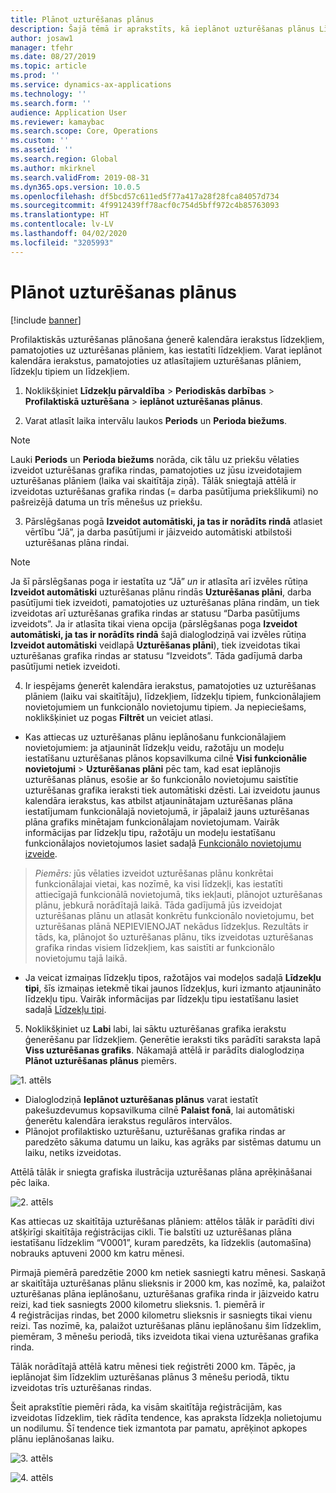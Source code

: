 ```yaml
---
title: Plānot uzturēšanas plānus
description: Šajā tēmā ir aprakstīts, kā ieplānot uzturēšanas plānus Līdzekļu pārvaldībā.
author: josaw1
manager: tfehr
ms.date: 08/27/2019
ms.topic: article
ms.prod: ''
ms.service: dynamics-ax-applications
ms.technology: ''
ms.search.form: ''
audience: Application User
ms.reviewer: kamaybac
ms.search.scope: Core, Operations
ms.custom: ''
ms.assetid: ''
ms.search.region: Global
ms.author: mkirknel
ms.search.validFrom: 2019-08-31
ms.dyn365.ops.version: 10.0.5
ms.openlocfilehash: df5bcd57c611ed5f77a417a28f28fca84057d734
ms.sourcegitcommit: 4f9912439ff78acf0c754d5bff972c4b85763093
ms.translationtype: HT
ms.contentlocale: lv-LV
ms.lasthandoff: 04/02/2020
ms.locfileid: "3205993"
---
```

# <a name="schedule-maintenance-plans"></a>Plānot uzturēšanas plānus

[!include [banner](../../includes/banner.md)]

 

Profilaktiskās uzturēšanas plānošana ģenerē kalendāra ierakstus līdzekļiem, pamatojoties uz uzturēšanas plāniem, kas iestatīti līdzekļiem. Varat ieplānot kalendāra ierakstus, pamatojoties uz atlasītajiem uzturēšanas plāniem, līdzekļu tipiem un līdzekļiem.

1. Noklikšķiniet **Līdzekļu pārvaldība** > **Periodiskās darbības** > **Profilaktiskā uzturēšana** > **ieplānot uzturēšanas plānus**.

2. Varat atlasīt laika intervālu laukos **Periods** un **Perioda biežums**.

>[!NOTE]
>Lauki **Periods** un **Perioda biežums** norāda, cik tālu uz priekšu vēlaties izveidot uzturēšanas grafika rindas, pamatojoties uz jūsu izveidotajiem uzturēšanas plāniem (laika vai skaitītāja ziņā). Tālāk sniegtajā attēlā ir izveidotas uzturēšanas grafika rindas (= darba pasūtījuma priekšlikumi) no pašreizējā datuma un trīs mēnešus uz priekšu.

3. Pārslēgšanas pogā **Izveidot automātiski, ja tas ir norādīts rindā** atlasiet vērtību “Jā”, ja darba pasūtījumi ir jāizveido automātiski atbilstoši uzturēšanas plāna rindai.

>[!NOTE]
>Ja šī pārslēgšanas poga ir iestatīta uz “Jā” *un* ir atlasīta arī izvēles rūtiņa **Izveidot automātiski** uzturēšanas plānu rindās **Uzturēšanas plāni**, darba pasūtījumi tiek izveidoti, pamatojoties uz uzturēšanas plāna rindām, un tiek izveidotas arī uzturēšanas grafika rindas ar statusu “Darba pasūtījums izveidots”. Ja ir atlasīta tikai viena opcija (pārslēgšanas poga **Izveidot automātiski, ja tas ir norādīts rindā** šajā dialoglodziņā vai izvēles rūtiņa **Izveidot automātiski** veidlapā **Uzturēšanas plāni**), tiek izveidotas tikai uzturēšanas grafika rindas ar statusu “Izveidots”. Tāda gadījumā darba pasūtījumi netiek izveidoti.

4. Ir iespējams ģenerēt kalendāra ierakstus, pamatojoties uz uzturēšanas plāniem (laiku vai skaitītāju), līdzekļiem, līdzekļu tipiem, funkcionālajiem novietojumiem un funkcionālo novietojumu tipiem. Ja nepieciešams, noklikšķiniet uz pogas **Filtrēt** un veiciet atlasi.

- Kas attiecas uz uzturēšanas plānu ieplānošanu funkcionālajiem novietojumiem: ja atjaunināt līdzekļu veidu, ražotāju un modeļu iestatīšanu uzturēšanas plānos kopsavilkuma cilnē **Visi funkcionālie novietojumi** > **Uzturēšanas plāni** pēc tam, kad esat ieplānojis uzturēšanas plānus, esošie ar šo funkcionālo novietojumu saistītie uzturēšanas grafika ieraksti tiek automātiski dzēsti. Lai izveidotu jaunus kalendāra ierakstus, kas atbilst atjauninātajam uzturēšanas plāna iestatījumam funkcionālajā novietojumā, ir jāpalaiž jauns uzturēšanas plāna grafiks minētajam funkcionālajam novietojumam. Vairāk informācijas par līdzekļu tipu, ražotāju un modeļu iestatīšanu funkcionālajos novietojumos lasiet sadaļā [Funkcionālo novietojumu izveide](../functional-locations/create-functional-locations.md).

>*Piemērs:* jūs vēlaties izveidot uzturēšanas plānu konkrētai funkcionālajai vietai, kas nozīmē, ka visi līdzekļi, kas iestatīti attiecīgajā funkcionālā novietojumā, tiks iekļauti, plānojot uzturēšanas plānu, jebkurā norādītajā laikā. Tāda gadījumā jūs izveidojat uzturēšanas plānu un atlasāt konkrētu funkcionālo novietojumu, bet uzturēšanas plānā NEPIEVIENOJAT nekādus līdzekļus. Rezultāts ir tāds, ka, plānojot šo uzturēšanas plānu, tiks izveidotas uzturēšanas grafika rindas visiem līdzekļiem, kas saistīti ar funkcionālo novietojumu tajā laikā.

- Ja veicat izmaiņas līdzekļu tipos, ražotājos vai modeļos sadaļā **Līdzekļu tipi**, šīs izmaiņas ietekmē tikai jaunos līdzekļus, kuri izmanto atjaunināto līdzekļu tipu. Vairāk informācijas par līdzekļu tipu iestatīšanu lasiet sadaļā [Līdzekļu tipi](../setup-for-objects/object-types.md).  

5. Noklikšķiniet uz **Labi** labi, lai sāktu uzturēšanas grafika ierakstu ģenerēšanu par līdzekļiem. Ģenerētie ieraksti tiks parādīti saraksta lapā **Viss uzturēšanas grafiks**. Nākamajā attēlā ir parādīts dialoglodziņa **Plānot uzturēšanas plānus** piemērs.

![1. attēls](media/09-preventive-maintenance.png)

- Dialoglodziņā **Ieplānot uzturēšanas plānus** varat iestatīt pakešuzdevumus kopsavilkuma cilnē **Palaist fonā**, lai automātiski ģenerētu kalendāra ierakstus regulāros intervālos.  
- Plānojot profilaktisko uzturēšanu, uzturēšanas grafika rindas ar paredzēto sākuma datumu un laiku, kas agrāks par sistēmas datumu un laiku, netiks izveidotas.  

Attēlā tālāk ir sniegta grafiska ilustrācija uzturēšanas plāna aprēķināšanai pēc laika.  

![2. attēls](media/10-preventive-maintenance.jpg)

Kas attiecas uz skaitītāja uzturēšanas plāniem: attēlos tālāk ir parādīti divi atšķirīgi skaitītāja reģistrācijas cikli. Tie balstīti uz uzturēšanas plāna iestatīšanu līdzeklim “V0001”, kuram paredzēts, ka līdzeklis (automašīna) nobrauks aptuveni 2000 km katru mēnesi.

Pirmajā piemērā paredzētie 2000 km netiek sasniegti katru mēnesi. Saskaņā ar skaitītāja uzturēšanas plānu slieksnis ir 2000 km, kas nozīmē, ka, palaižot uzturēšanas plāna ieplānošanu, uzturēšanas grafika rinda ir jāizveido katru reizi, kad tiek sasniegts 2000 kilometru slieksnis. 1. piemērā ir 4 reģistrācijas rindas, bet 2000 kilometru slieksnis ir sasniegts tikai vienu reizi. Tas nozīmē, ka, palaižot uzturēšanas plānu ieplānošanu šim līdzeklim, piemēram, 3 mēnešu periodā, tiks izveidota tikai viena uzturēšanas grafika rinda.

Tālāk norādītajā attēlā katru mēnesi tiek reģistrēti 2000 km. Tāpēc, ja ieplānojat šim līdzeklim uzturēšanas plānus 3 mēnešu periodā, tiktu izveidotas trīs uzturēšanas rindas. 

Šeit aprakstītie piemēri rāda, ka visām skaitītāja reģistrācijām, kas izveidotas līdzeklim, tiek rādīta tendence, kas apraksta līdzekļa nolietojumu un nodilumu. Šī tendence tiek izmantota par pamatu, aprēķinot apkopes plānu ieplānošanas laiku.

![3. attēls](media/11-preventive-maintenance.png)

![4. attēls](media/12-preventive-maintenance.png)

